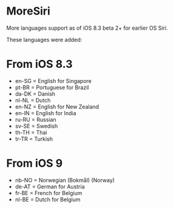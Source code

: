 MoreSiri
=============

More languages support as of iOS 8.3 beta 2+ for earlier OS Siri.

These languages were added:

From iOS 8.3
===========
* en-SG = English for Singapore
* pt-BR = Portuguese for Brazil
* da-DK = Danish
* nl-NL = Dutch
* en-NZ = English for New Zealand
* en-IN = English for India
* ru-RU = Russian
* sv-SE = Swedish
* th-TH = Thai
* tr-TR = Turkish

From iOS 9
===========
* nb-NO = Norwegian (Bokmål) (Norway)
* de-AT = German for Austria
* fr-BE = French for Belgium
* nl-BE = Dutch for Belgium
